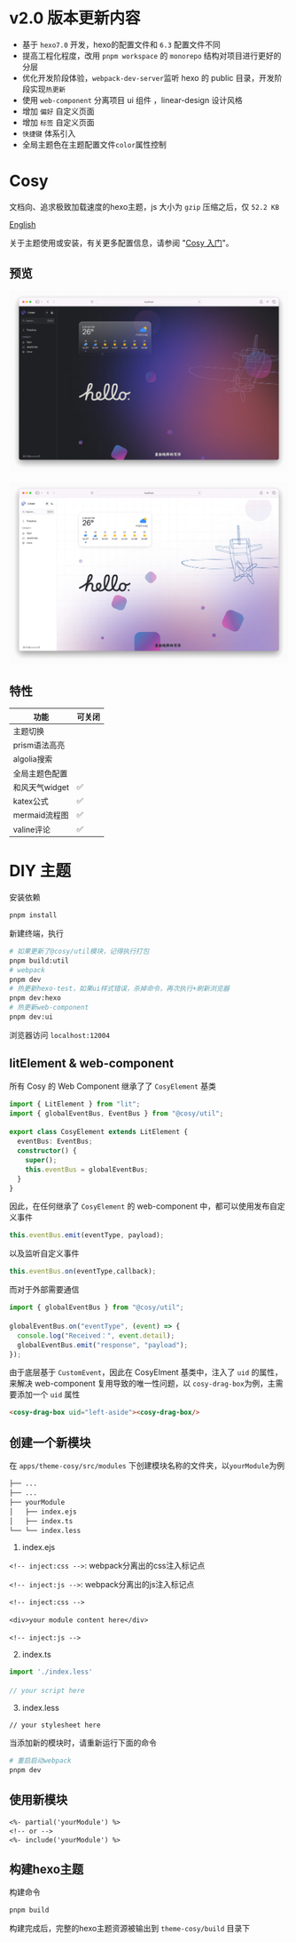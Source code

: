 # v2.0 版本更新内容

- 基于 `hexo7.0` 开发，hexo的配置文件和 `6.3` 配置文件不同
- 提高工程化程度，改用 `pnpm workspace` 的 `monorepo` 结构对项目进行更好的分层
- 优化开发阶段体验，`webpack-dev-server`监听 hexo 的 public 目录，开发阶段实现`热更新`
- 使用 `web-component` 分离项目 ui 组件 ，linear-design 设计风格
- 增加 `偏好` 自定义页面
- 增加 `标签` 自定义页面
- `快捷键` 体系引入
- 全局主题色在主题配置文件`color`属性控制

# Cosy

文档向、追求极致加载速度的hexo主题，js 大小为 `gzip` 压缩之后，仅 `52.2 KB`

[English](README.md)

关于主题使用或安装，有关更多配置信息，请参阅 "[Cosy 入门](https://mozzie.cn/posts/59577/)"。

## 预览

![黑暗模式](https://raw.githubusercontent.com/17px/assets-storage/main/hexo-theme-linear-dark.png)

![日间模式](https://raw.githubusercontent.com/17px/assets-storage/main/hexo-theme-linear-light.png)

## 特性

| 功能           | 可关闭 |
| -------------- | ------ |
| 主题切换       |        |
| prism语法高亮  |        |
| algolia搜索    |        |
| 全局主题色配置 |        |
| 和风天气widget | ✅      |
| katex公式      | ✅      |
| mermaid流程图  | ✅      |
| valine评论     | ✅      |

# DIY 主题

安装依赖

```bash
pnpm install
```

新建终端，执行

```bash
# 如果更新了@cosy/util模块，记得执行打包
pnpm build:util
# webpack
pnpm dev
# 热更新hexo-test，如果ui样式错误，杀掉命令，再次执行+刷新浏览器
pnpm dev:hexo
# 热更新web-component
pnpm dev:ui
```

浏览器访问 `localhost:12004`

## litElement & web-component

所有 Cosy 的 Web Component 继承了了 `CosyElement` 基类

```ts
import { LitElement } from "lit";
import { globalEventBus, EventBus } from "@cosy/util";

export class CosyElement extends LitElement {
  eventBus: EventBus;
  constructor() {
    super();
    this.eventBus = globalEventBus;
  }
}
```

因此，在任何继承了 `CosyElement` 的 web-component 中，都可以使用发布自定义事件

```ts
this.eventBus.emit(eventType, payload);
```

以及监听自定义事件

```ts
this.eventBus.on(eventType,callback);
```

而对于外部需要通信

```ts
import { globalEventBus } from "@cosy/util";

globalEventBus.on("eventType", (event) => {
  console.log("Received：", event.detail);
  globalEventBus.emit("response", "payload");
});
```

由于底层基于 `CustomEvent`，因此在 CosyElment 基类中，注入了 `uid` 的属性，来解决 web-component 复用导致的唯一性问题，以 `cosy-drag-box`为例，主需要添加一个 `uid` 属性

```html
<cosy-drag-box uid="left-aside"><cosy-drag-box/>
```

## 创建一个新模块

在 `apps/theme-cosy/src/modules` 下创建模块名称的文件夹，以`yourModule`为例

```bash
├── ...
├── ...
├── yourModule
│   ├── index.ejs
│   ├── index.ts
└── └── index.less
```

1. index.ejs

`<!-- inject:css -->`:  webpack分离出的css注入标记点  

`<!-- inject:js -->`:  webpack分离出的js注入标记点

```ejs
<!-- inject:css -->

<div>your module content here</div>

<!-- inject:js -->
```

2. index.ts

```ts
import './index.less'

// your script here
```

3. index.less

```less
// your stylesheet here
```

当添加新的模块时，请重新运行下面的命令

```bash
# 重启启动webpack
pnpm dev
```

## 使用新模块

```ejs
<%- partial('yourModule') %>
<!-- or -->
<%- include('yourModule') %>
```

## 构建hexo主题

构建命令

```bash
pnpm build
```

构建完成后，完整的hexo主题资源被输出到 `theme-cosy/build` 目录下
